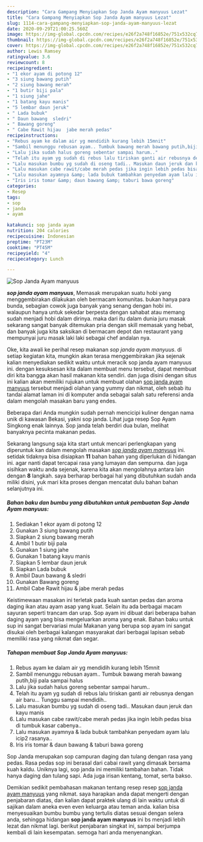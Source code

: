 ```yaml
---
description: "Cara Gampang Menyiapkan Sop Janda Ayam manyuus Lezat"
title: "Cara Gampang Menyiapkan Sop Janda Ayam manyuus Lezat"
slug: 1114-cara-gampang-menyiapkan-sop-janda-ayam-manyuus-lezat
date: 2020-09-29T21:00:25.560Z
image: https://img-global.cpcdn.com/recipes/e26f2a748f16852e/751x532cq70/sop-janda-ayam-manyuus-foto-resep-utama.jpg
thumbnail: https://img-global.cpcdn.com/recipes/e26f2a748f16852e/751x532cq70/sop-janda-ayam-manyuus-foto-resep-utama.jpg
cover: https://img-global.cpcdn.com/recipes/e26f2a748f16852e/751x532cq70/sop-janda-ayam-manyuus-foto-resep-utama.jpg
author: Lewis Ramsey
ratingvalue: 3.6
reviewcount: 8
recipeingredient:
- "1 ekor ayam di potong 12"
- "3 siung bawang putih"
- "2 siung bawang merah"
- "1 butir biji pala"
- "1 siung jahe"
- "1 batang kayu manis"
- "5 lembar daun jeruk"
- " Lada bubuk"
- " Daun bawang  sledri"
- " Bawang goreng"
- " Cabe Rawit hijau  jabe merah pedas"
recipeinstructions:
- "Rebus ayam ke dalam air yg mendidih kurang lebih 15mnit"
- "Sambil menunggu rebusan ayam.. Tumbuk bawang merah bawang putih,biji pala sampai halus"
- "Lalu jika sudah halus goreng sebentar sampai harum.."
- "Telah itu ayam yg sudah di rebus lalu tiriskan ganti air rebusnya dengan air baru... Tunggu sampai mendidih.."
- "Lalu masukan bumbu yg sudah di oseng tadi.. Masukan daun jeruk dan kayu manis"
- "Lalu masukan cabe rawit/cabe merah pedas jika ingin lebih pedas bisa di tumbuk kasar cabenya.."
- "Lalu masukan ayamnya &amp; lada bubuk tambahkan penyedam ayam lalu icip2 rasanya.."
- "Iris iris tomar &amp; daun bawang &amp; taburi bawa goreng"
categories:
- Resep
tags:
- sop
- janda
- ayam

katakunci: sop janda ayam 
nutrition: 204 calories
recipecuisine: Indonesian
preptime: "PT23M"
cooktime: "PT45M"
recipeyield: "4"
recipecategory: Lunch

---
```



![Sop Janda Ayam manyuus](https://img-global.cpcdn.com/recipes/e26f2a748f16852e/751x532cq70/sop-janda-ayam-manyuus-foto-resep-utama.jpg)

<b><i>sop janda ayam manyuus</i></b>, Memasak merupakan suatu hobi yang menggembirakan dilakukan oleh bermacam komunitas. bukan hanya para bunda, sebagian cowok juga banyak yang senang dengan hobi ini. walaupun hanya untuk sekedar berpesta dengan sahabat atau memang sudah menjadi hobi dalam dirinya. maka dari itu dalam dunia juru masak sekarang sangat banyak ditemukan pria dengan skill memasak yang hebat, dan banyak juga kita saksikan di bermacam depot dan restaurant yang mempunyai juru masak laki laki sebagai chef andalan nya.

Oke, kita awali ke perihal resep makanan <i>sop janda ayam manyuus</i>. di setiap kegiatan kita, mungkin akan terasa menggembirakan jika sejenak kalian menyediakan sedikit waktu untuk meracik sop janda ayam manyuus ini. dengan kesuksesan kita dalam membuat menu tersebut, dapat membuat diri kita bangga akan hasil makanan kita sendiri. dan juga disini dengan situs ini kalian akan memiliki rujukan untuk membuat olahan <u>sop janda ayam manyuus</u> tersebut menjadi olahan yang yummy dan nikmat, oleh sebab itu tandai alamat laman ini di komputer anda sebagai salah satu referensi anda dalam mengolah masakan baru yang endes.

Beberapa dari Anda mungkin sudah pernah mencicipi kuliner dengan nama unik di kawasan Bekasi, yakni sop janda. Lihat juga resep Sop Ayam Singkong enak lainnya. Sop janda telah berdiri dua bulan, melihat banyaknya pecinta makanan pedas.


Sekarang langsung saja kita start untuk mencari perlengkapan yang diperuntuk kan dalam mengolah masakan <u><i>sop janda ayam manyuus</i></u> ini. setidak tidaknya bisa disiapkan <b>11</b> bahan bahan yang diperlukan di hidangan ini. agar nanti dapat tercapai rasa yang lumayan dan sempurna. dan juga sisihkan waktu anda sejenak, karena kita akan mengolahnya antara lain dengan <b>8</b> langkah. saya berharap berbagai hal yang dibutuhkan sudah anda miliki disini, yuk mari kita proses dengan mencatat dulu bahan bahan selanjutnya ini.

<!--inarticleads1-->

##### Bahan baku dan bumbu yang dibutuhkan untuk pembuatan Sop Janda Ayam manyuus:

1. Sediakan 1 ekor ayam di potong 12
1. Gunakan 3 siung bawang putih
1. Siapkan 2 siung bawang merah
1. Ambil 1 butir biji pala
1. Gunakan 1 siung jahe
1. Gunakan 1 batang kayu manis
1. Siapkan 5 lembar daun jeruk
1. Siapkan  Lada bubuk
1. Ambil  Daun bawang &amp; sledri
1. Gunakan  Bawang goreng
1. Ambil  Cabe Rawit hijau &amp; jabe merah pedas


Keistimewaan masakan ini terletak pada kuah santan pedas dan aroma daging ikan atau ayam asap yang kuat. Selain itu ada berbagai macam sayuran seperti trancam dan urap. Sop ayam ini dibuat dari beberapa bahan daging ayam yang bisa mengeluarkan aroma yang enak. Bahan baku untuk sup ini sangat bervariasi mulai Makanan yang berupa sop ayam ini sangat disukai oleh berbagai kalangan masyarakat dari berbagai lapisan sebab memiliki rasa yang nikmat dan segar. 

<!--inarticleads2-->

##### Tahapan membuat Sop Janda Ayam manyuus:

1. Rebus ayam ke dalam air yg mendidih kurang lebih 15mnit
1. Sambil menunggu rebusan ayam.. Tumbuk bawang merah bawang putih,biji pala sampai halus
1. Lalu jika sudah halus goreng sebentar sampai harum..
1. Telah itu ayam yg sudah di rebus lalu tiriskan ganti air rebusnya dengan air baru... Tunggu sampai mendidih..
1. Lalu masukan bumbu yg sudah di oseng tadi.. Masukan daun jeruk dan kayu manis
1. Lalu masukan cabe rawit/cabe merah pedas jika ingin lebih pedas bisa di tumbuk kasar cabenya..
1. Lalu masukan ayamnya &amp; lada bubuk tambahkan penyedam ayam lalu icip2 rasanya..
1. Iris iris tomar &amp; daun bawang &amp; taburi bawa goreng


Sop Janda merupakan sop campuran daging dan tulang dengan rasa yang pedas. Rasa pedas sop ini berasal dari cabai rawit yang dimasak bersama kuah kaldu. Uniknya lagi, sop janda ini memiliki tambahan bahan. Tidak hanya daging dan tulang sapi. Ada juga irisan kentang, tomat, serta bakso. 

Demikian sedikit pembahasan makanan tentang resep resep <u>sop janda ayam manyuus</u> yang nikmat. saya harapkan anda dapat mengerti dengan penjabaran diatas, dan kalian dapat praktek ulang di lain waktu untuk di sajikan dalam aneka even even keluarga atau teman anda. kalian bisa menyesuaikan bumbu bumbu yang tertulis diatas sesuai dengan selera anda, sehingga hidangan <b>sop janda ayam manyuus</b> ini bs menjadi lebih lezat dan nikmat lagi. berikut penjabaran singkat ini, sampai berjumpa kembali di lain kesempatan. semoga hari anda menyenangkan.
